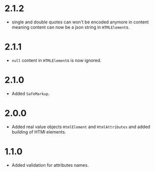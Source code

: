 2.1.2
=====

*   single and double quotes can won't be encoded anymore in content meaning content can now be a json string in `HTMLElement`s.

2.1.1
=====

*   `null` content in `HTMLElement`s is now ignored.


2.1.0
=====

*   Added `SafeMarkup`.


2.0.0
=====

*   Added real value objects `HtmlElement` and `HtmlAttributes` and added building of HTMl elements.


1.1.0
=====

*   Added validation for attributes names.
